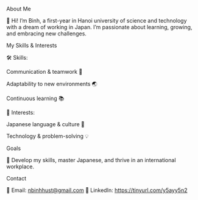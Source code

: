 About Me

👋 Hi! I’m Binh, a first-year in Hanoi university of science and technology with a dream of working in Japan. I’m passionate about learning, growing, and embracing new challenges.

My Skills & Interests

🛠 Skills:

Communication & teamwork 🤝

Adaptability to new environments 🌏

Continuous learning 📚

🌟 Interests:

Japanese language & culture 🎌

Technology & problem-solving 💡

Goals

🎯 Develop my skills, master Japanese, and thrive in an international workplace.

Contact

📧 Email: nbinhhust@gmail.com 💼 LinkedIn: https://tinyurl.com/y5ayy5n2

<!--
**Binh1301/Binh1301** is a ✨ _special_ ✨ repository because its `README.md` (this file) appears on your GitHub profile.

Here are some ideas to get you started:

- 🔭 I’m currently working on ...
- 🌱 I’m currently learning 
- 👯 I’m looking to collaborate on ...
- 🤔 I’m looking for help with ...
- 💬 Ask me about ...
- 📫 How to reach me: ...
- 😄 Pronouns: ...
- ⚡ Fun fact: ...
-->
